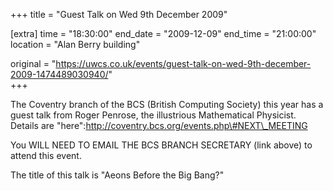 +++
title = "Guest Talk on Wed 9th December 2009"

[extra]
time = "18:30:00"
end_date = "2009-12-09"
end_time = "21:00:00"
location = "Alan Berry building"

original = "https://uwcs.co.uk/events/guest-talk-on-wed-9th-december-2009-1474489030940/"    
+++

The Coventry branch of the BCS (British Computing Society) this year has a guest talk from Roger Penrose, the illustrious Mathematical Physicist. Details are "here":http://coventry.bcs.org/events.php\#NEXT\_MEETING

You WILL NEED TO EMAIL THE BCS BRANCH SECRETARY (link above) to attend this event.

The title of this talk is "Aeons Before the Big Bang?"

